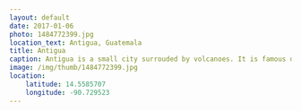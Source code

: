```yaml
---
layout: default
date: 2017-01-06
photo: 1484772399.jpg
location_text: Antigua, Guatemala
title: Antigua
caption: Antigua is a small city surrouded by volcanoes. It is famous due to its Spanish colonial buildings. The city is very pretty but so touristy, I don't see why people would actually stay there...
image: /img/thumb/1484772399.jpg
location:
    latitude: 14.5585707
    longitude: -90.729523
---
```

